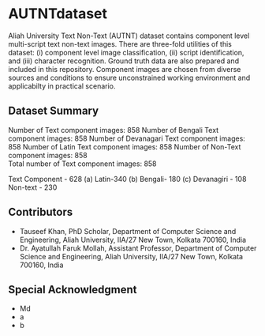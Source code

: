# AUTNTdataset

Aliah University Text Non-Text (AUTNT) dataset contains component level multi-script text non-text images. There are three-fold utilities of this dataset: (i) component level image classification, (ii) script identification, and (iii) character recognition. Ground truth data are also prepared and included in this repository. Component images are chosen from diverse sources and conditions to ensure unconstrained working environment and applicabilty in practical scenario. 

## Dataset Summary
Number of Text component images: 858
  Number of Bengali Text component images: 858
  Number of Devanagari Text component images: 858
  Number of Latin Text component images: 858
Number of Non-Text component images: 858  
  Total number of Text component images: 858

Text Component - 628 (a) Latin-340 (b) Bengali- 180 (c) Devanagiri - 108
Non-text - 230 

## Contributors
* Tauseef Khan, PhD Scholar, Department of Computer Science and Engineering, Aliah University, IIA/27 New Town, Kolkata 700160, India
* Dr. Ayatullah Faruk Mollah, Assistant Professor, Department of Computer Science and Engineering, Aliah University, IIA/27 New Town, Kolkata 700160, India

## Special Acknowledgment
* Md
* a
* b
